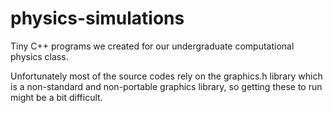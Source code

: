 # physics-simulations
Tiny C++ programs we created for our undergraduate computational physics class.

Unfortunately most of the source codes rely on the graphics.h library which is a non-standard and non-portable graphics library, so getting these to run might be a bit difficult.
